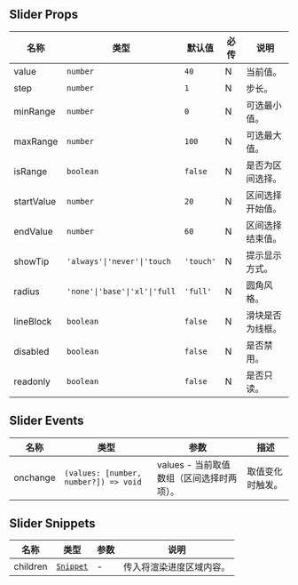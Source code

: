 ## Slider Props

| 名称       | 类型                          | 默认值    | 必传 | 说明             |
| ---------- | ----------------------------- | --------- | ---- | ---------------- |
| value      | `number`                      | `40`      | N    | 当前值。         |
| step       | `number`                      | `1`       | N    | 步长。           |
| minRange   | `number`                      | `0`       | N    | 可选最小值。     |
| maxRange   | `number`                      | `100`     | N    | 可选最大值。     |
| isRange    | `boolean`                     | `false`   | N    | 是否为区间选择。 |
| startValue | `number`                      | `20`      | N    | 区间选择开始值。 |
| endValue   | `number`                      | `60`      | N    | 区间选择结束值。 |
| showTip    | `'always'\|'never'\|'touch`   | `'touch'` | N    | 提示显示方式。   |
| radius     | `'none'\|'base'\|'xl'\|'full` | `'full'`  | N    | 圆角风格。       |
| lineBlock  | `boolean`                     | `false`   | N    | 滑块是否为线框。 |
| disabled   | `boolean`                     | `false`   | N    | 是否禁用。       |
| readonly   | `boolean`                     | `false`   | N    | 是否只读。       |

## Slider Events

| 名称     | 类型                                  | 参数                                      | 描述             |
| -------- | ------------------------------------- | ----------------------------------------- | ---------------- |
| onchange | `(values: [number, number?]) => void` | values - 当前取值数组（区间选择时两项）。 | 取值变化时触发。 |

## Slider Snippets

| 名称     | 类型                                                                | 参数 | 说明                     |
| -------- | ------------------------------------------------------------------- | ---- | ------------------------ |
| children | [`Snippet`](https://svelte.dev/docs/svelte/snippet#Typing-snippets) | -    | 传入将渲染进度区域内容。 |
